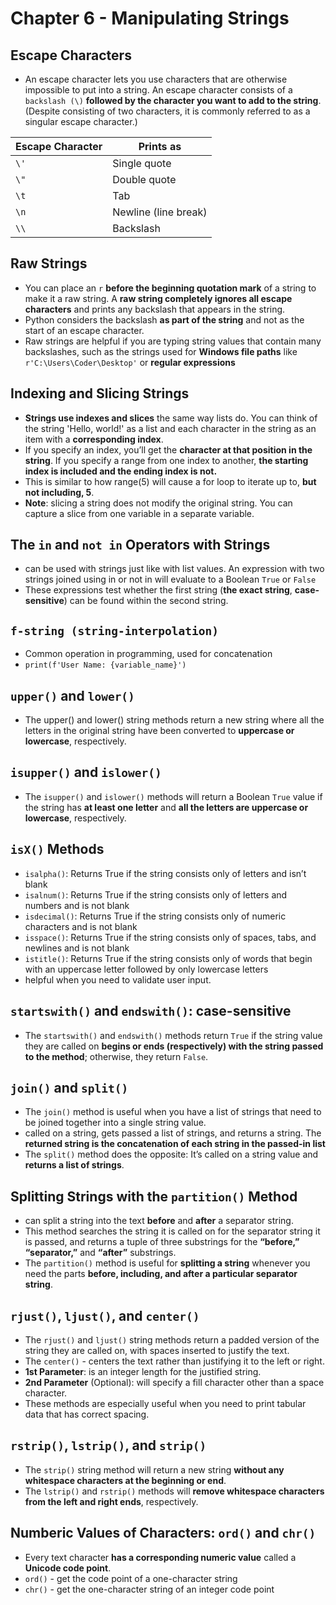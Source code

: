 # Chapter 6 - Manipulating Strings

## Escape Characters
- An escape character lets you use characters that are otherwise impossible to put into a string. An escape character consists of a ``backslash (\)`` **followed by the character you want to add to the string**. (Despite consisting of two characters, it is commonly referred to as a singular escape character.)

| Escape Character  | Prints as  
|---|---|
| ``\'``  | Single quote  |
| ``\"``  | Double quote  |
| ``\t``  | Tab  |
| ``\n``  | Newline (line break) |
| ``\\``  | Backslash  |

## Raw Strings
- You can place an `r` **before the beginning quotation mark** of a string to make it a raw string. A **raw string completely ignores all escape characters** and prints any backslash that appears in the string.
- Python considers the backslash **as part of the string** and not as the start of an escape character.
- Raw strings are helpful if you are typing string values that contain many backslashes, such as the strings used for **Windows file paths** like ``r'C:\Users\Coder\Desktop'`` or **regular expressions**

## Indexing and Slicing Strings
- **Strings use indexes and slices** the same way lists do. You can think of the string 'Hello, world!' as a list and each character in the string as an item with a **corresponding index**.
- If you specify an index, you’ll get the **character at that position in the string**. If you specify a range from one index to another, **the starting index is included and the ending index is not.**
- This is similar to how range(5) will cause a for loop to iterate up to, **but not including, 5**.
- **Note**: slicing a string does not modify the original string. You can capture a slice from one variable in a separate variable.

## The ``in`` and ``not in`` Operators with Strings
- can be used with strings just like with list values. An expression with two strings joined using in or not in will evaluate to a Boolean ``True`` or ``False``
- These expressions test whether the first string (**the exact string**, **case-sensitive**) can be found within the second string.

## ``f-string (string-interpolation)``
- Common operation in programming, used for concatenation
- ``print(f'User Name: {variable_name}')``

## ``upper()`` and ``lower()``
- The upper() and lower() string methods return a new string where all the letters in the original string have been converted to **uppercase or lowercase**, respectively.

## ``isupper()`` and ``islower()``
- The ``isupper()`` and ``islower()`` methods will return a Boolean ``True`` value if the string has **at least one letter** and **all the letters are uppercase or lowercase**, respectively.

## ``isX()`` Methods
- ``isalpha()``: Returns True if the string consists only of letters and isn’t blank
- ``isalnum()``: Returns True if the string consists only of letters and numbers and is not blank
- ``isdecimal()``: Returns True if the string consists only of numeric characters and is not blank
- ``isspace()``: Returns True if the string consists only of spaces, tabs, and newlines and is not blank
- ``istitle()``: Returns True if the string consists only of words that begin with an uppercase letter followed by
only lowercase letters
- helpful when you need to validate user input.

## ``startswith()`` and ``endswith()``: **case-sensitive**
- The ``startswith()`` and ``endswith()`` methods return ``True`` if the string value they are called on **begins or ends (respectively) with the string passed to the method**; otherwise, they return ``False``.

## ``join()`` and ``split()``
- The ``join()`` method is useful when you have a list of strings that need to be joined together into a single string value.
- called on a string, gets passed a list of strings, and returns a string. The **returned string is the concatenation of each string in the passed-in list**
- The ``split()`` method does the opposite: It’s called on a string value and **returns a list of strings**.

## Splitting Strings with the ``partition()`` Method
- can split a string into the text **before** and **after** a separator string. 
- This method searches the string it is called on for the separator string it is passed, and returns a tuple of three substrings for the **“before,” “separator,”** and **“after”** substrings.
- The ``partition()`` method is useful for **splitting a string** whenever you need the parts **before, including, and after a particular separator string**.

## ``rjust()``, ``ljust()``, and ``center()``
- The ``rjust()`` and ``ljust()`` string methods return a padded version of the string they are called on, with spaces inserted to justify the text.
- The ``center()`` - centers the text rather than justifying it to
the left or right.
- **1st Parameter**: is an integer length for the justified string.
- **2nd Parameter** (Optional): will specify a fill character other than a space character.
- These methods are especially useful when you need to print tabular data that has correct spacing.

## ``rstrip()``, ``lstrip()``, and ``strip()``
- The ``strip()`` string method will return a new string **without any whitespace characters at the beginning or end**. 
- The ``lstrip()`` and ``rstrip()`` methods will **remove whitespace characters from the left and right ends**, respectively.

## Numberic Values of Characters: ``ord()`` and ``chr()``
- Every text character **has a corresponding numeric value** called a **Unicode code point**.
- ``ord()`` - get the code point of a one-character string
- ``chr()`` - get the one-character string of an integer code point

